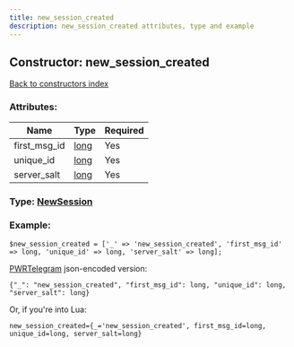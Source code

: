 ```yaml
---
title: new_session_created
description: new_session_created attributes, type and example
---
```

## Constructor: new\_session\_created  
[Back to constructors index](index.md)



### Attributes:

| Name     |    Type       | Required |
|----------|---------------|----------|
|first\_msg\_id|[long](../types/long.md) | Yes|
|unique\_id|[long](../types/long.md) | Yes|
|server\_salt|[long](../types/long.md) | Yes|



### Type: [NewSession](../types/NewSession.md)


### Example:

```
$new_session_created = ['_' => 'new_session_created', 'first_msg_id' => long, 'unique_id' => long, 'server_salt' => long];
```  

[PWRTelegram](https://pwrtelegram.xyz) json-encoded version:

```
{"_": "new_session_created", "first_msg_id": long, "unique_id": long, "server_salt": long}
```


Or, if you're into Lua:  


```
new_session_created={_='new_session_created', first_msg_id=long, unique_id=long, server_salt=long}

```


